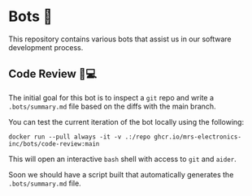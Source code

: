 # Bots 🤖

This repository contains various bots that assist us in our software development process.

## Code Review 🧐💻

The initial goal for this bot is to inspect a `git` repo and write a `.bots/summary.md` file based on the diffs with the main branch.

You can test the current iteration of the bot locally using the following:
```
docker run --pull always -it -v .:/repo ghcr.io/mrs-electronics-inc/bots/code-review:main
```

This will open an interactive `bash` shell with access to `git` and `aider`.

Soon we should have a script built that automatically generates the `.bots/summary.md` file.

